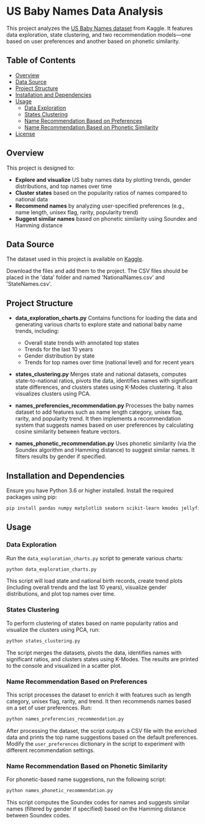 # US Baby Names Data Analysis

This project analyzes the [US Baby Names dataset](https://www.kaggle.com/datasets/kaggle/us-baby-names/data) from Kaggle. It features data exploration, state clustering, and two recommendation models—one based on user preferences and another based on phonetic similarity.

## Table of Contents

- [Overview](#overview)
- [Data Source](#data-source)
- [Project Structure](#project-structure)
- [Installation and Dependencies](#installation-and-dependencies)
- [Usage](#usage)
  - [Data Exploration](#data-exploration)
  - [States Clustering](#states-clustering)
  - [Name Recommendation Based on Preferences](#name-recommendation-based-on-preferences)
  - [Name Recommendation Based on Phonetic Similarity](#name-recommendation-based-on-phonetic-similarity)
- [License](#license)

## Overview

This project is designed to:
- **Explore and visualize** US baby names data by plotting trends, gender distributions, and top names over time
- **Cluster states** based on the popularity ratios of names compared to national data
- **Recommend names** by analyzing user-specified preferences (e.g., name length, unisex flag, rarity, popularity trend)
- **Suggest similar names** based on phonetic similarity using Soundex and Hamming distance

## Data Source

The dataset used in this project is available on [Kaggle](https://www.kaggle.com/datasets/kaggle/us-baby-names/data).

Download the files and add them to the project. The CSV files should be placed in the 'data' folder and named 'NationalNames.csv' and 'StateNames.csv'.

## Project Structure

- **data_exploration_charts.py**
  Contains functions for loading the data and generating various charts to explore state and national baby name trends, including:
  - Overall state trends with annotated top states
  - Trends for the last 10 years
  - Gender distribution by state
  - Trends for top names over time (national level) and for recent years

- **states_clustering.py**
  Merges state and national datasets, computes state-to-national ratios, pivots the data, identifies names with significant state differences, and clusters states using K-Modes clustering. It also visualizes clusters using PCA.

- **names_preferencies_recommendation.py**
  Processes the baby names dataset to add features such as name length category, unisex flag, rarity, and popularity trend. It then implements a recommendation system that suggests names based on user preferences by calculating cosine similarity between feature vectors.

- **names_phonetic_recommendation.py**
  Uses phonetic similarity (via the Soundex algorithm and Hamming distance) to suggest similar names. It filters results by gender if specified.

## Installation and Dependencies

Ensure you have Python 3.6 or higher installed. Install the required packages using pip:

```bash
pip install pandas numpy matplotlib seaborn scikit-learn kmodes jellyfish
```

## Usage

### Data Exploration

Run the `data_exploration_charts.py` script to generate various charts:

```bash
python data_exploration_charts.py
```

This script will load state and national birth records, create trend plots (including overall trends and the last 10 years), visualize gender distributions, and plot top names over time.

### States Clustering

To perform clustering of states based on name popularity ratios and visualize the clusters using PCA, run:

```bash
python states_clustering.py
```

The script merges the datasets, pivots the data, identifies names with significant ratios, and clusters states using K-Modes. The results are printed to the console and visualized in a scatter plot.

### Name Recommendation Based on Preferences

This script processes the dataset to enrich it with features such as length category, unisex flag, rarity, and trend. It then recommends names based on a set of user preferences. Run:

```bash
python names_preferencies_recommendation.py
```

After processing the dataset, the script outputs a CSV file with the enriched data and prints the top name suggestions based on the default preferences. Modify the `user_preferences` dictionary in the script to experiment with different recommendation settings.

### Name Recommendation Based on Phonetic Similarity

For phonetic-based name suggestions, run the following script:

```bash
python names_phonetic_recommendation.py
```

This script computes the Soundex codes for names and suggests similar names (filtered by gender if specified) based on the Hamming distance between Soundex codes.
